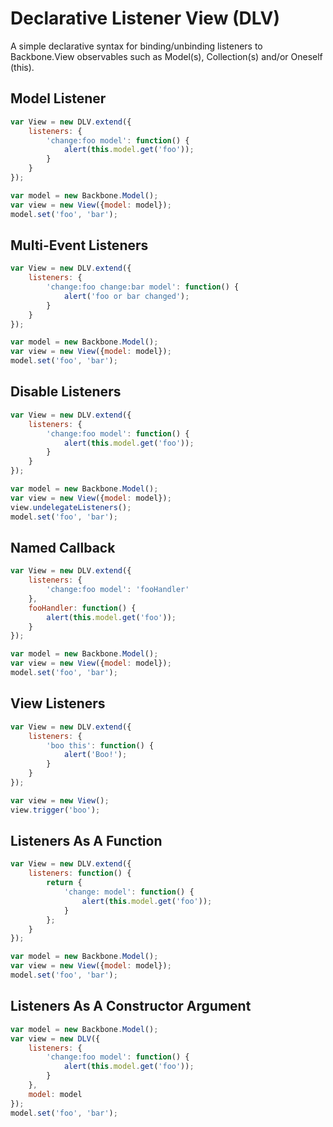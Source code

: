 # Declarative Listener View (DLV) 

A simple declarative syntax for binding/unbinding listeners to Backbone.View observables such as Model(s), Collection(s) and/or Oneself (this).

## Model Listener
```js
var View = new DLV.extend({
    listeners: {
        'change:foo model': function() {
            alert(this.model.get('foo'));
        }
    }
});

var model = new Backbone.Model();
var view = new View({model: model});
model.set('foo', 'bar');
```

## Multi-Event Listeners
```js
var View = new DLV.extend({
    listeners: {
        'change:foo change:bar model': function() {
            alert('foo or bar changed');
        }
    }
});

var model = new Backbone.Model();
var view = new View({model: model});
model.set('foo', 'bar');
```

## Disable Listeners
```js
var View = new DLV.extend({
    listeners: {
        'change:foo model': function() {
            alert(this.model.get('foo'));
        }
    }
});

var model = new Backbone.Model();
var view = new View({model: model});
view.undelegateListeners();
model.set('foo', 'bar');
```

## Named Callback
```js
var View = new DLV.extend({
    listeners: {
        'change:foo model': 'fooHandler'
    },
    fooHandler: function() {
        alert(this.model.get('foo'));
    } 
});

var model = new Backbone.Model();
var view = new View({model: model});
model.set('foo', 'bar');
```

## View Listeners
```js
var View = new DLV.extend({
    listeners: {
        'boo this': function() {
            alert('Boo!');
        }
    }
});

var view = new View();
view.trigger('boo');
```

## Listeners As A Function
```js
var View = new DLV.extend({
    listeners: function() {
        return {
            'change: model': function() {
                alert(this.model.get('foo'));
            }
        };
    }
});

var model = new Backbone.Model();
var view = new View({model: model});
model.set('foo', 'bar');
```

## Listeners As A Constructor Argument
```js
var model = new Backbone.Model();
var view = new DLV({
    listeners: {
        'change:foo model': function() {
            alert(this.model.get('foo'));
        }
    },
    model: model
});
model.set('foo', 'bar');
```
